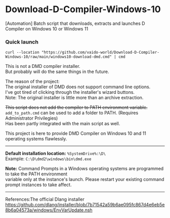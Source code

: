 # Download-D-Compiler-Windows-10
[Automation] Batch script that downloads, extracts and launches D Compiler on Windows 10 or Windows 11

### Quick launch 
`curl --location "https://github.com/vaido-world/Download-D-Compiler-Windows-10/raw/main/windows10-download-dmd.cmd" | cmd`

This is not a DMD compiler installer.  
But probably will do the same things in the future.  

The reason of the project:  
The original installer of DMD does not support command line options.     
I've got tired of clicking through the installer's wizard buttons.  
Note: The original installer is little more than an archive extraction.  


~~This script does not add the compiler to PATH environment variable.~~  
`add_to_path.cmd` can be used to add a folder to PATH.  (Requires Administrator Privilegies)  
Has been partly integrated with the main script as well.  

This project is here to provide DMD Compiler on Windows 10 and 11 operating systems flawlessly.  

---

**Default installation location:** `%SystemDrive%:\D\`  
Example: `C:\D\dmd2\windows\bin\dmd.exe`

**Note:** Command Prompts in a Windows operating systems are programmed to take the PATH environment  
variable only at the instance's launch. Please restart your existing command prompt instances to take affect.



---
References:The official Dlang installer https://github.com/dlang/installer/blob/7b71542a59b6ae095fc867d4e6eb5e8b6a04573a/windows/EnvVarUpdate.nsh

